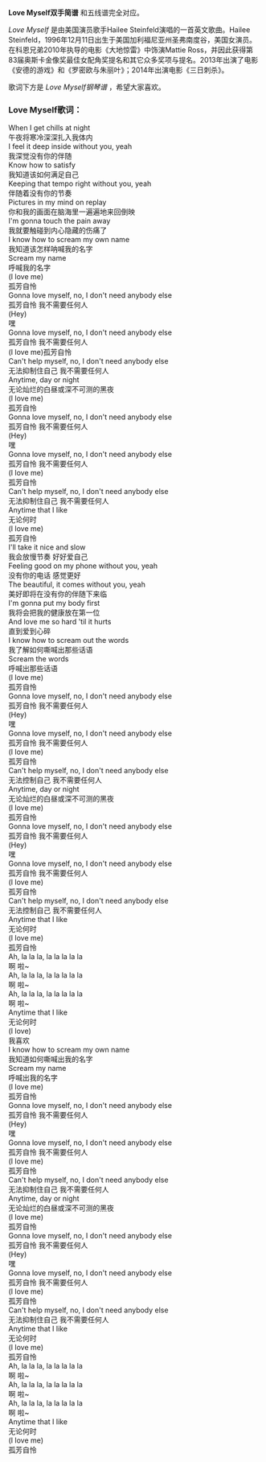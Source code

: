 

**Love Myself双手简谱** 和五线谱完全对应。

_Love Myself_ 是由美国演员歌手Hailee Steinfeld演唱的一首英文歌曲。Hailee
Steinfeld，1996年12月11日出生于美国加利福尼亚州圣弗南度谷，美国女演员。在科恩兄弟2010年执导的电影《大地惊雷》中饰演Mattie
Ross，并因此获得第83届奥斯卡金像奖最佳女配角奖提名和其它众多奖项与提名。2013年出演了电影《安德的游戏》和《罗密欧与朱丽叶》；2014年出演电影《三日刺杀》。

歌词下方是 _Love Myself钢琴谱_ ，希望大家喜欢。

### Love Myself歌词：

When I get chills at night  
午夜将寒冷深深扎入我体内  
I feel it deep inside without you, yeah  
我深觉没有你的伴随  
Know how to satisfy  
我知道该如何满足自己  
Keeping that tempo right without you, yeah  
伴随着没有你的节奏  
Pictures in my mind on replay  
你和我的画面在脑海里一遍遍地来回倒映  
I'm gonna touch the pain away  
我就要触碰到内心隐藏的伤痛了  
I know how to scream my own name  
我知道该怎样呐喊我的名字  
Scream my name  
呼喊我的名字  
(I love me)  
孤芳自怜  
Gonna love myself, no, I don't need anybody else  
孤芳自怜 我不需要任何人  
(Hey)  
嘿  
Gonna love myself, no, I don't need anybody else  
孤芳自怜 我不需要任何人  
(I love me)孤芳自怜  
Can't help myself, no, I don't need anybody else  
无法抑制住自己 我不需要任何人  
Anytime, day or night  
无论灿烂的白昼或深不可测的黑夜  
(I love me)  
孤芳自怜  
Gonna love myself, no, I don't need anybody else  
孤芳自怜 我不需要任何人  
(Hey)  
嘿  
Gonna love myself, no, I don't need anybody else  
孤芳自怜 我不需要任何人  
(I love me)  
孤芳自怜  
Can't help myself, no, I don't need anybody else  
无法抑制住自己 我不需要任何人  
Anytime that I like  
无论何时  
(I love me)  
孤芳自怜  
I'll take it nice and slow  
我会放慢节奏 好好爱自己  
Feeling good on my phone without you, yeah  
没有你的电话 感觉更好  
The beautiful, it comes without you, yeah  
美好即将在没有你的伴随下来临  
I'm gonna put my body first  
我将会把我的健康放在第一位  
And love me so hard 'til it hurts  
直到爱到心碎  
I know how to scream out the words  
我了解如何嘶喊出那些话语  
Scream the words  
呼喊出那些话语  
(I love me)  
孤芳自怜  
Gonna love myself, no, I don't need anybody else  
孤芳自怜 我不需要任何人  
(Hey)  
嘿  
Gonna love myself, no, I don't need anybody else  
孤芳自怜 我不需要任何人  
(I love me)  
孤芳自怜  
Can't help myself, no, I don't need anybody else  
无法控制自己 我不需要任何人  
Anytime, day or night  
无论灿烂的白昼或深不可测的黑夜  
(I love me)  
孤芳自怜  
Gonna love myself, no, I don't need anybody else  
孤芳自怜 我不需要任何人  
(Hey)  
嘿  
Gonna love myself, no, I don't need anybody else  
孤芳自怜 我不需要任何人  
(I love me)  
孤芳自怜  
Can't help myself, no, I don't need anybody else  
无法控制自己 我不需要任何人  
Anytime that I like  
无论何时  
(I love me)  
孤芳自怜  
Ah, la la la, la la la la la  
啊 啦~  
Ah, la la la, la la la la la  
啊 啦~  
Ah, la la la, la la la la la  
啊 啦~  
Anytime that I like  
无论何时  
(I love)  
我喜欢  
I know how to scream my own name  
我知道如何嘶喊出我的名字  
Scream my name  
呼喊出我的名字  
(I love me)  
孤芳自怜  
Gonna love myself, no, I don't need anybody else  
孤芳自怜 我不需要任何人  
(Hey)  
嘿  
Gonna love myself, no, I don't need anybody else  
孤芳自怜 我不需要任何人  
(I love me)  
孤芳自怜  
Can't help myself, no, I don't need anybody else  
无法抑制住自己 我不需要任何人  
Anytime, day or night  
无论灿烂的白昼或深不可测的黑夜  
(I love me)  
孤芳自怜  
Gonna love myself, no, I don't need anybody else  
孤芳自怜 我不需要任何人  
(Hey)  
嘿  
Gonna love myself, no, I don't need anybody else  
孤芳自怜 我不需要任何人  
(I love me)  
孤芳自怜  
Can't help myself, no, I don't need anybody else  
无法抑制住自己 我不需要任何人  
Anytime that I like  
无论何时  
(I love me)  
孤芳自怜  
Ah, la la la, la la la la la  
啊 啦~  
Ah, la la la, la la la la la  
啊 啦~  
Ah, la la la, la la la la la  
啊 啦~  
Anytime that I like  
无论何时  
(I love me)  
孤芳自怜

